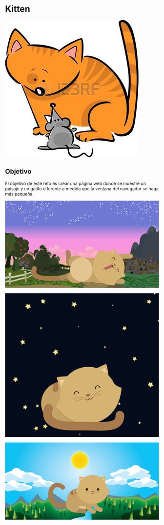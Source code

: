 # **Kitten**

![Gato Principal](assets/img/image.jpg)

## **Objetivo**

El objetivo de este reto es crear una página web donde se muestre un paisaje y un gatito diferente a medida que la ventana del navegador se haga más pequeña.

![Gato 1](assets/img/image1.png)

![Gato 2](assets/img/image2.png)

![Gato 3](assets/img/image3.png)
